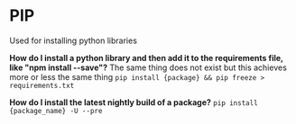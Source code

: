 # PIP

Used for installing python libraries

**How do I install a python library and then add it to the requirements file, like "npm install --save"?**
The same thing does not exist but this achieves more or less the same thing `pip install {package} && pip freeze > requirements.txt`

**How do I install the latest nightly build of a package?**
`pip install {package_name} -U --pre`